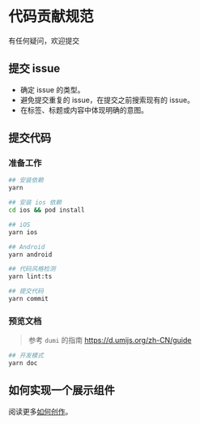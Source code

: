 # 代码贡献规范

有任何疑问，欢迎提交

## 提交 issue

- 确定 issue 的类型。
- 避免提交重复的 issue，在提交之前搜索现有的 issue。
- 在标签、标题或内容中体现明确的意图。

## 提交代码

### 准备工作

```bash
## 安装依赖
yarn

## 安装 ios 依赖
cd ios && pod install
```

```bash
## iOS
yarn ios

## Android
yarn android

## 代码风格检测
yarn lint:ts

## 提交代码
yarn commit
```

### 预览文档

> 参考 `dumi` 的指南 https://d.umijs.org/zh-CN/guide

```bash
## 开发模式
yarn doc
```

## 如何实现一个展示组件

阅读更多[如何创作](./docs/guide/how-to-create.md)。
